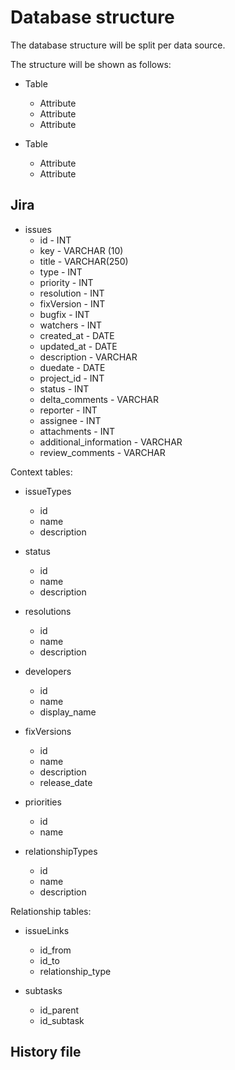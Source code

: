 # Database structure

The database structure will be split per data source.

The structure will be shown as follows:

-   Table
    -   Attribute
    -   Attribute
    -   Attribute


-   Table
    -   Attribute
    -   Attribute

## Jira

-   issues
    -   id - INT
    -   key - VARCHAR (10)
    -   title - VARCHAR(250)
    -   type - INT
    -   priority - INT
    -   resolution - INT
    -   fixVersion - INT
    -   bugfix - INT
    -   watchers - INT
    -   created_at - DATE
    -   updated_at - DATE
    -   description - VARCHAR
    -   duedate - DATE
    -   project_id - INT
    -   status - INT
    -   delta_comments - VARCHAR
    -   reporter - INT
    -   assignee - INT
    -   attachments - INT
    -   additional_information - VARCHAR
    -   review_comments - VARCHAR

Context tables:

-   issueTypes
    -   id
    -   name
    -   description


-   status
    -   id
    -   name
    -   description


-   resolutions
    -   id
    -   name
    -   description


-   developers
    -   id
    -   name
    -   display_name


-   fixVersions
    -   id
    -   name
    -   description
    -   release_date


-   priorities
    -   id
    -   name


-   relationshipTypes
    -   id
    -   name
    -   description

Relationship tables:

-   issueLinks
    -   id_from
    -   id_to
    -   relationship_type


-   subtasks
    -   id_parent
    -   id_subtask

## History file
